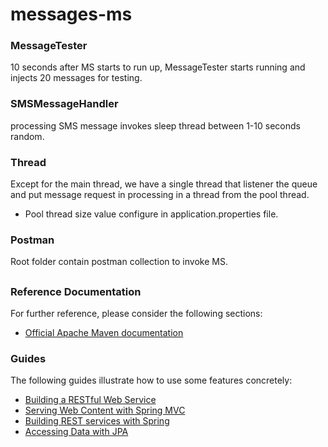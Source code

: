 # messages-ms

### MessageTester
10 seconds after MS starts to run up,
MessageTester starts running and injects 20 messages for testing.

### SMSMessageHandler
processing SMS message invokes sleep thread between 1-10 seconds random.

### Thread
Except for the main thread, we have a single thread that listener the queue and put message request in processing in a thread from the pool thread.

* Pool thread size value configure in application.properties file.

### Postman
Root folder contain postman collection to invoke MS. 

##

### Reference Documentation
For further reference, please consider the following sections:

* [Official Apache Maven documentation](https://maven.apache.org/guides/index.html)

### Guides
The following guides illustrate how to use some features concretely:

* [Building a RESTful Web Service](https://spring.io/guides/gs/rest-service/)
* [Serving Web Content with Spring MVC](https://spring.io/guides/gs/serving-web-content/)
* [Building REST services with Spring](https://spring.io/guides/tutorials/bookmarks/)
* [Accessing Data with JPA](https://spring.io/guides/gs/accessing-data-jpa/)
